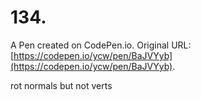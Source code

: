 # 134.

A Pen created on CodePen.io. Original URL: [https://codepen.io/ycw/pen/BaJVYyb](https://codepen.io/ycw/pen/BaJVYyb).

rot normals but not verts 